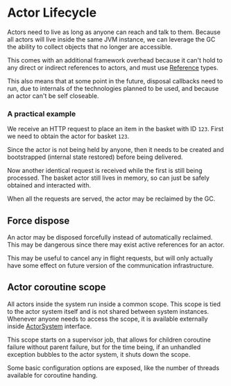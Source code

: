# Actor Lifecycle

Actors need to live as long as anyone can reach and talk to them. Because all actors will
live inside the same JVM instance, we can leverage the GC the ability to collect objects
that no longer are accessible.

This comes with an additional framework overhead because it can't hold to any direct or
indirect references to actors, and must use 
[Reference](https://docs.oracle.com/javase/8/docs/api/java/lang/ref/Reference.html) types.

This also means that at some point in the future, disposal callbacks need to run, due to
internals of the technologies planned to be used, and because an actor can't be self closeable.

### A practical example

We receive an HTTP request to place an item in the basket with ID `123`.
First we need to obtain the actor for basket `123`.

Since the actor is not being held by anyone, then it needs to be created and bootstrapped
(internal state restored) before being delivered.

Now another identical request is received while the first is still being processed. The basket
actor still lives in memory, so can just be safely obtained and interacted with.

When all the requests are served, the actor may be reclaimed by the GC.

## Force dispose

An actor may be disposed forcefully instead of automatically reclaimed. This may be dangerous
since there may exist active references for an actor.

This may be useful to cancel any in flight requests, but will only actually have some effect
on future version of the communication infrastructure.

## Actor coroutine scope

All actors inside the system run inside a common scope. This scope is tied to the actor system itself and is not
shared between system instances. Whenever anyone needs to access the scope, it is available externally inside
[ActorSystem](../api/src/main/kotlin/pt/pak3nuh/hollywood/system/ActorSystem.kt) interface.

This scope starts on a supervisor job, that allows for children coroutine failure without parent failure, but for
the time being, if an unhandled exception bubbles to the actor system, it shuts down the scope.

Some basic configuration options are exposed, like the number of threads available for coroutine handing. 
